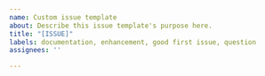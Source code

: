 ```yaml
---
name: Custom issue template
about: Describe this issue template's purpose here.
title: "[ISSUE]"
labels: documentation, enhancement, good first issue, question
assignees: ''

---
```



